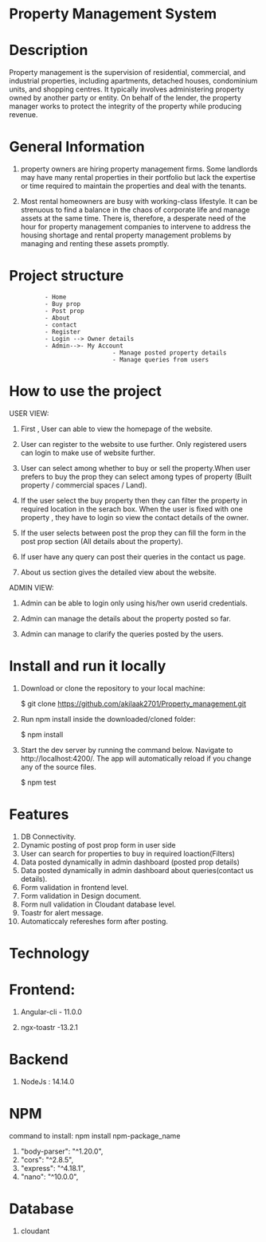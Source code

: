 # Property Management System


# Description

Property management is the supervision of residential, commercial, and industrial properties, including apartments, detached houses, condominium units, and shopping centres. It typically involves administering property owned by another party or entity. On behalf of the lender, the property manager works to protect the integrity of the property while producing revenue.

# General Information

1. property owners are hiring property management firms. Some landlords may have many rental properties in their portfolio but lack the expertise or time required to maintain the properties and deal with the tenants.

2. Most rental homeowners are busy with working-class lifestyle. It can be strenuous to find a balance in the chaos of corporate life and manage assets at the same time. There is, therefore, a desperate need of the hour for property management companies to intervene to address the housing shortage and rental property management problems by managing and renting these assets promptly.

# Project structure

              - Home
              - Buy prop
              - Post prop
              - About
              - contact 
              - Register
              - Login --> Owner details
              - Admin-->- My Account
                                 - Manage posted property details
                                 - Manage queries from users
# How to use the project
USER VIEW:

1.  First , User can able to view the homepage of the website.

2. User can register to the website to use further. Only registered users can login to make use of website further.

3.  User can select among whether to buy or sell the property.When user prefers to buy the prop they can select among types of property 
(Built property / commercial spaces / Land).

4.  If the user select the buy property then they can filter the property in required  location in the serach box. When the user is fixed with one property , they have to login so view the contact details of the owner.

5.  If the user selects between post the prop they can fill the form in the post prop     section (All details about the property).

6.  If user have any query can post their queries in the contact us page.

7.  About us section gives the detailed view about the website.

ADMIN VIEW:

 1. Admin can be able to login only using his/her own userid credentials.
 
 2. Admin can manage the details about the property posted so far.

 3. Admin can manage to clarify the queries posted by the users.



# Install and run it locally

1.  Download or clone the repository to your local machine:

    $ git clone https://github.com/akilaak2701/Property_management.git

2.  Run npm install inside the downloaded/cloned folder:

    $ npm install

3.  Start the dev server by running the command below. Navigate to http://localhost:4200/.
    The app will automatically reload if you change any of the source files.

    $ npm test

# Features

1. DB Connectivity.
2. Dynamic posting of post prop form in user side
3. User can search for properties to buy in required loaction(Filters)
4. Data posted dynamically in admin dashboard (posted prop details)
5. Data posted dynamically in admin dashboard about queries(contact us details).
6. Form validation in frontend level.
7. Form validation in Design document.
8. Form null validation in Cloudant database level.
9. Toastr for alert message.
10. Automaticcaly refereshes form after posting.


# Technology

# Frontend:

1. Angular-cli - 11.0.0

2. ngx-toastr -13.2.1

# Backend

1. NodeJs : 14.14.0

# NPM

command to install: npm install npm-package_name

1. "body-parser": "^1.20.0",
2. "cors": "^2.8.5",
3. "express": "^4.18.1",
4. "nano": "^10.0.0",

# Database

1. cloudant

